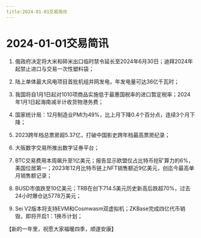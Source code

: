 ```yaml
---
title:2024-01-01交易简讯
---
```

# 2024-01-01交易简讯

1. 俄政府决定将大米和碎米出口临时禁令延长至2024年6月30日；迪拜2024年起禁止进口与交易一次性塑料袋；

2. 陆上单体最大风电项目首批机组并网发电，年发电量可达36亿千瓦时；

3. 我国将自1月1日起对1010项商品实施低于最惠国税率的进口暂定税率；2024年1月1日起海南减半计收货物港务费；

4. 国家统计局：12月制造业PMI为49%，比上月下降0.4个百分点，连续3个月下降；

5. 2023跨年档总票房超5.37亿，打破中国影史跨年档最高票房纪录；

6. 大阪数字交易所推出数字证券平台；

7. BTC交易费用本周飙升至1亿美元；报告显示欧盟仅占比特币挖矿算力的6%，美国位居第一；2023年12月比特币链上NFT销售额近9亿美元，创迄今最高单月销售额记录；

8. BUSD市值跌至10亿美元；TRB在创下714.5美元历史新高后跌超70%，过去24小时爆仓达5778万美元；

9. Sei V2版本将支持EVM和Cosmwasm双虚拟机；ZKBase完成四亿代币销毁，即将开启1：1换币计划；


【新的一年里，祝愿大家福暖四季，顺遂安康】​